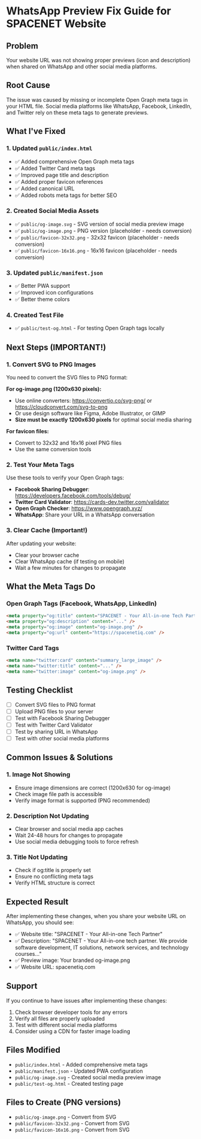 # WhatsApp Preview Fix Guide for SPACENET Website

## Problem
Your website URL was not showing proper previews (icon and description) when shared on WhatsApp and other social media platforms.

## Root Cause
The issue was caused by missing or incomplete Open Graph meta tags in your HTML file. Social media platforms like WhatsApp, Facebook, LinkedIn, and Twitter rely on these meta tags to generate previews.

## What I've Fixed

### 1. Updated `public/index.html`
- ✅ Added comprehensive Open Graph meta tags
- ✅ Added Twitter Card meta tags
- ✅ Improved page title and description
- ✅ Added proper favicon references
- ✅ Added canonical URL
- ✅ Added robots meta tags for better SEO

### 2. Created Social Media Assets
- ✅ `public/og-image.svg` - SVG version of social media preview image
- ✅ `public/og-image.png` - PNG version (placeholder - needs conversion)
- ✅ `public/favicon-32x32.png` - 32x32 favicon (placeholder - needs conversion)
- ✅ `public/favicon-16x16.png` - 16x16 favicon (placeholder - needs conversion)

### 3. Updated `public/manifest.json`
- ✅ Better PWA support
- ✅ Improved icon configurations
- ✅ Better theme colors

### 4. Created Test File
- ✅ `public/test-og.html` - For testing Open Graph tags locally

## Next Steps (IMPORTANT!)

### 1. Convert SVG to PNG Images
You need to convert the SVG files to PNG format:

**For og-image.png (1200x630 pixels):**
- Use online converters: https://convertio.co/svg-png/ or https://cloudconvert.com/svg-to-png
- Or use design software like Figma, Adobe Illustrator, or GIMP
- **Size must be exactly 1200x630 pixels** for optimal social media sharing

**For favicon files:**
- Convert to 32x32 and 16x16 pixel PNG files
- Use the same conversion tools

### 2. Test Your Meta Tags
Use these tools to verify your Open Graph tags:

- **Facebook Sharing Debugger**: https://developers.facebook.com/tools/debug/
- **Twitter Card Validator**: https://cards-dev.twitter.com/validator
- **Open Graph Checker**: https://www.opengraph.xyz/
- **WhatsApp**: Share your URL in a WhatsApp conversation

### 3. Clear Cache (Important!)
After updating your website:
- Clear your browser cache
- Clear WhatsApp cache (if testing on mobile)
- Wait a few minutes for changes to propagate

## What the Meta Tags Do

### Open Graph Tags (Facebook, WhatsApp, LinkedIn)
```html
<meta property="og:title" content="SPACENET - Your All-in-one Tech Partner" />
<meta property="og:description" content="..." />
<meta property="og:image" content="og-image.png" />
<meta property="og:url" content="https://spacenetiq.com" />
```

### Twitter Card Tags
```html
<meta name="twitter:card" content="summary_large_image" />
<meta name="twitter:title" content="..." />
<meta name="twitter:image" content="og-image.png" />
```

## Testing Checklist

- [ ] Convert SVG files to PNG format
- [ ] Upload PNG files to your server
- [ ] Test with Facebook Sharing Debugger
- [ ] Test with Twitter Card Validator
- [ ] Test by sharing URL in WhatsApp
- [ ] Test with other social media platforms

## Common Issues & Solutions

### 1. Image Not Showing
- Ensure image dimensions are correct (1200x630 for og-image)
- Check image file path is accessible
- Verify image format is supported (PNG recommended)

### 2. Description Not Updating
- Clear browser and social media app caches
- Wait 24-48 hours for changes to propagate
- Use social media debugging tools to force refresh

### 3. Title Not Updating
- Check if og:title is properly set
- Ensure no conflicting meta tags
- Verify HTML structure is correct

## Expected Result
After implementing these changes, when you share your website URL on WhatsApp, you should see:
- ✅ Website title: "SPACENET - Your All-in-one Tech Partner"
- ✅ Description: "SPACENET - Your All-in-one tech partner. We provide software development, IT solutions, network services, and technology courses..."
- ✅ Preview image: Your branded og-image.png
- ✅ Website URL: spacenetiq.com

## Support
If you continue to have issues after implementing these changes:
1. Check browser developer tools for any errors
2. Verify all files are properly uploaded
3. Test with different social media platforms
4. Consider using a CDN for faster image loading

## Files Modified
- `public/index.html` - Added comprehensive meta tags
- `public/manifest.json` - Updated PWA configuration
- `public/og-image.svg` - Created social media preview image
- `public/test-og.html` - Created testing page

## Files to Create (PNG versions)
- `public/og-image.png` - Convert from SVG
- `public/favicon-32x32.png` - Convert from SVG
- `public/favicon-16x16.png` - Convert from SVG 